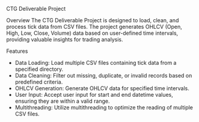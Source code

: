 CTG Deliverable Project

Overview
The CTG Deliverable Project is designed to load, clean, and process tick data from CSV files. The project generates OHLCV (Open, High, Low, Close, Volume) data based on user-defined time intervals, providing valuable insights for trading analysis. 

Features
  - Data Loading: Load multiple CSV files containing tick data from a specified directory.
  - Data Cleaning: Filter out missing, duplicate, or invalid records based on predefined criteria.
  - OHLCV Generation: Generate OHLCV data for specified time intervals.
  - User Input: Accept user input for start and end datetime values, ensuring they are within a valid range.
  - Multithreading: Utilize multithreading to optimize the reading of multiple CSV files.
